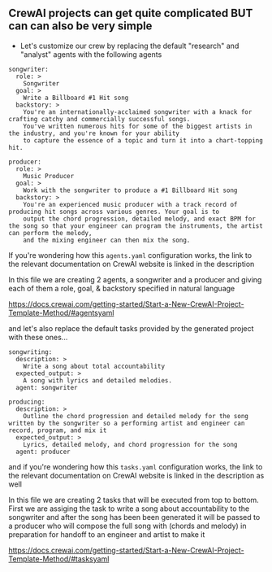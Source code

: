 ## CrewAI projects can get quite complicated BUT can can also be very simple

- Let's customize our crew by replacing the default "research" and "analyst" agents with the following agents

```
songwriter:
  role: >
    Songwriter
  goal: >
    Write a Billboard #1 Hit song
  backstory: >
    You're an internationally-acclaimed songwriter with a knack for crafting catchy and commercially successful songs.
    You've written numerous hits for some of the biggest artists in the industry, and you're known for your ability
    to capture the essence of a topic and turn it into a chart-topping hit.

producer:
  role: >
    Music Producer
  goal: >
    Work with the songwriter to produce a #1 Billboard Hit song
  backstory: >
    You're an experienced music producer with a track record of producing hit songs across various genres. Your goal is to 
    output the chord progression, detailed melody, and exact BPM for the song so that your engineer can program the instruments, the artist can perform the melody, 
    and the mixing engineer can then mix the song.
```

If you're wondering how this `agents.yaml` configuration works, the link to the relevant documentation on CrewAI website is linked in the description

In this file we are creating 2 agents, a songwriter and a producer and giving each of them a role, goal, & backstory specified in natural language

https://docs.crewai.com/getting-started/Start-a-New-CrewAI-Project-Template-Method/#agentsyaml

and let's also replace the default tasks provided by the generated project with these ones...

```
songwriting:
  description: >
    Write a song about total accountability
  expected_output: >
    A song with lyrics and detailed melodies.
  agent: songwriter 

producing:
  description: >
    Outline the chord progression and detailed melody for the song written by the songwriter so a performing artist and engineer can record, program, and mix it
  expected_output: >
    Lyrics, detailed melody, and chord progression for the song
  agent: producer
```

and if you're wondering how this `tasks.yaml` configuration works, the link to the relevant documentation on CrewAI website is linked in the description as well

In this file we are creating 2 tasks that will be executed from top to bottom. First we are assiging the task to write a song about accountability to the songwriter and after the song has been been generated it will be passed to a producer who will compose the full song with (chords and melody) in preparation for handoff to an engineer and artist to make it

https://docs.crewai.com/getting-started/Start-a-New-CrewAI-Project-Template-Method/#tasksyaml